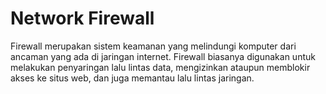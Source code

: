 # Network Firewall

Firewall merupakan sistem keamanan yang melindungi komputer dari ancaman yang ada di jaringan internet. Firewall biasanya digunakan untuk melakukan penyaringan lalu lintas data, mengizinkan ataupun memblokir akses ke situs web, dan juga memantau lalu lintas jaringan. 
